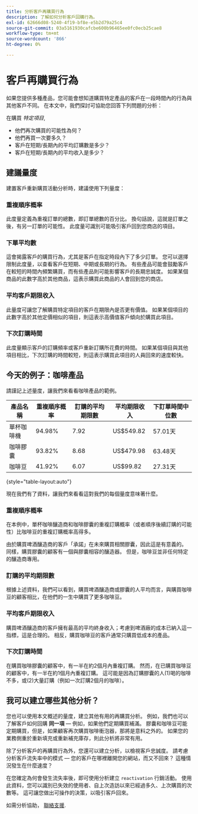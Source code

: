 ```yaml
---
title: 分析客戶再購買行為
description: 了解如何分析客戶回購行為。
exl-id: 62666d08-5240-4f19-bf8e-e5b2d79a25c4
source-git-commit: 03a5161930cafcbe600b96465ee0fc0ecb25cae8
workflow-type: tm+mt
source-wordcount: '866'
ht-degree: 0%

---
```


# 客戶再購買行為

如果您提供多種產品，您可能會想知道購買特定產品的客戶在一段時間內的行為與其他客戶不同。 在本文中，我們探討可協助您回答下列問題的分析：

在購買 *特定項目*,

* 他們再次購買的可能性為何？
* 他們再買一次要多久？
* 客戶在短期/長期內的平均訂購數是多少？
* 客戶在短期/長期內的平均收入是多少？

## 建議量度

建置客戶重新購買活動分析時，建議使用下列量度：

### 重複順序概率

此度量定義為重複訂單的總數，即訂單總數的百分比。 換句話說，這就是訂單之後，有另一訂單的可能性。 此度量可識別可能吸引客戶回到您商店的項目。

### 下單平均數

這會揭露客戶的購買行為，尤其是客戶在指定時段內下了多少訂單。 您可以選擇限制此度量，以查看客戶在短期、中期或長期的行為。 有些產品可能會鼓勵客戶在較短的時間內頻繁購買，而有些產品則可能影響客戶的長期忠誠度。 如果某個商品的此數字高於其他商品，這表示購買此商品的人會回到您的商店。

### 平均客戶期限收入

此量度可讓您了解購買特定項目的客戶在期限內是否更有價值。 如果某個項目的此數字高於其他定價相似的項目，則這表示高價值客戶傾向於購買此項目。

### 下次訂購時間

此度量顯示客戶的訂購頻率或客戶重新訂購所花費的時間。 如果某個項目與其他項目相比，下次訂購的時間較短，則這表示購買此項目的人員回來的速度較快。

## 今天的例子：咖啡產品

請謹記上述量度，讓我們來看看咖啡產品的範例。

| **產品名稱** | **重複順序概率** | **訂購的平均期限數** | **平均期限收入** | **下訂單時間中位數** |
|-----|-----|-----|-----|-----|
| 單杯咖啡機 | 94.98% | 7.92 | US$549.82 | 57.01天 |
| 咖啡膠囊 | 93.82% | 8.68 | US$479.98 | 63.48天 |
| 咖啡豆 | 41.92% | 6.07 | US$99.82 | 27.31天 |

{style=&quot;table-layout:auto&quot;}

現在我們有了資料，讓我們來看看這對我們的每個量度意味著什麼。

### 重複順序概率

在本例中，單杯咖啡釀造商和咖啡膠囊的重複訂購概率（或者順序後續訂購的可能性）比咖啡豆的重複訂購概率高得多。

由於購買啤酒釀造商的客戶「承諾」在未來購買相關膠囊，因此這是有意義的。 同樣，購買膠囊的顧客有一個與膠囊相容的釀造器。 但是，咖啡豆並非任何特定的釀造商專用。

### 訂購的平均期限數

根據上述資料，我們可以看到，購買啤酒釀造商或膠囊的人平均而言，與購買咖啡豆的顧客相比，在他們的一生中購買了更多咖啡豆。

### 平均客戶期限收入

購買啤酒釀造商的客戶擁有最高的平均終身收入；考慮到啤酒廠的成本已納入這一指標，這是合理的。 相反，購買咖啡豆的客戶通常只購買低成本的產品。

### 下次訂購時間

在購買咖啡膠囊的顧客中，有一半在約2個月內重複訂購。 然而，在已購買咖啡豆的顧客中，有一半在約1個月內重複訂購。 這可能是因為訂購膠囊的人(1)喝的咖啡不多，或(2)大量訂購（例如一次訂購2個月的咖啡）。

## 我可以建立哪些其他分析？

您也可以使用本文概述的量度，建立其他有用的再購買分析。 例如，我們也可以了解客戶如何回購 **同一項**  — 例如，如果他們定期購買補滿。 膠囊和咖啡豆可能定期購買，但是，如果顧客再次購買咖啡衝泡器，那將是意料之外的。 如果您的業務側重於重新填充或重新補充庫存，則此分析將非常有用。

除了分析客戶的再購買行為外，您還可以建立分析，以檢視客戶忠誠度。 請考慮分析客戶流失率中的模式 — 您的客戶在哪裡離開您的網站，而又不回來？ 這種情況發生在什麼速度？

在您確定為何會發生流失率後，即可使用分析建立 `reactivation` 行銷活動。 使用此資料，您可以識別已失效的使用者、自上次造訪以來已經過多久、上次購買的次數等。 這可讓您做出可操作的決策，以吸引客戶回來。

如需分析協助， [聯絡支援](../../guide-overview.md).
